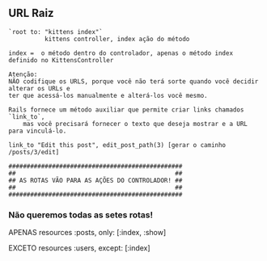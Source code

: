 ##  URL Raiz 

    `root to: "kittens index"`
              kittens controller, index ação do método

    index =  o método dentro do controlador, apenas o método index definido no KittensController

    Atenção: 
    NÃO codifique os URLS, porque você não terá sorte quando você decidir alterar os URLs e 
    ter que acessá-los manualmente e alterá-los você mesmo. 

    Rails fornece um método auxiliar que permite criar links chamados `link_to`, 
        mas você precisará fornecer o texto que deseja mostrar e a URL para vinculá-lo.

   `link_to "Edit this post", edit_post_path(3) [gerar o caminho /posts/3/edit]`


    ################################################
    ##                                            ##
    ## AS ROTAS VÃO PARA AS AÇÕES DO CONTROLADOR! ##
    ##                                            ##
    ################################################
    

### Não queremos todas as setes rotas! 

  APENAS 
   resources :posts, only: [:index, :show]

  EXCETO
   resources :users, except: [:index] 
